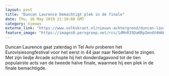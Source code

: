 ```yaml
---
layout: post
title: "Duncan Laurence bemachtigt plek in de finale"
date: Thu, 16 May 2019 21:10:00 GMT
category: nieuws
externe_link: "https://www.volkskrant.nl/nieuws-achtergrond/duncan-laurence-naar-finale-van-het-songfestival~bf455ce2/"
feature_image: "https://images0.persgroep.net/rcs/1dMnR35DaKRpImndV4H6K4QuwEs/diocontent/148559778/_focus/0.576171875/0.5/_fill/320/320?appId=93a17a8fd81db0de025c8abd1cca1279&quality=0.85"
---
```


Duncan Laurence gaat zaterdag in Tel Aviv proberen het Eurovisiesongfestival voor het eerst in 44 jaar naar Nederland te zingen. Met zijn liedje Arcade schopte hij het donderdagavond tot de tien populairste acts van de tweede halve finale, waarmee hij een plek in de finale bemachtigde.
